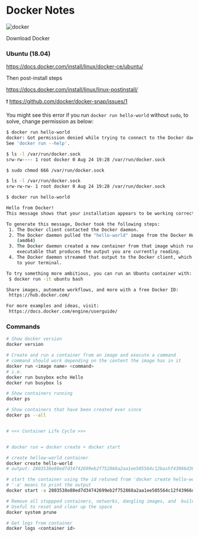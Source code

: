 # Docker Notes

![docker](https://d1q6f0aelx0por.cloudfront.net/product-logos/75765bad-5683-40e7-b4cb-cdd4f7cc9b9e-docker.png)


Download Docker

### Ubuntu (18.04)

https://docs.docker.com/install/linux/docker-ce/ubuntu/

Then post-install steps

https://docs.docker.com/install/linux/linux-postinstall/

❗ https://github.com/docker/docker-snap/issues/1

You might see this error if you run `docker run hello-world` without `sudo`,
to solve, change permission as below:

```bash
$ docker run hello-world
docker: Got permission denied while trying to connect to the Docker daemon socket at unix:///var/run/docker.sock: Post http://%2Fvar%2Frun%2Fdocker.sock/v1.38/containers/create: dial unix /var/run/docker.sock: connect: permission denied.
See 'docker run --help'.

$ ls -l /var/run/docker.sock
srw-rw---- 1 root docker 0 Aug 24 19:28 /var/run/docker.sock

$ sudo chmod 666 /var/run/docker.sock

$ ls -l /var/run/docker.sock
srw-rw-rw- 1 root docker 0 Aug 24 19:28 /var/run/docker.sock

$ docker run hello-world

Hello from Docker!
This message shows that your installation appears to be working correctly.

To generate this message, Docker took the following steps:
 1. The Docker client contacted the Docker daemon.
 2. The Docker daemon pulled the "hello-world" image from the Docker Hub.
    (amd64)
 3. The Docker daemon created a new container from that image which runs the
    executable that produces the output you are currently reading.
 4. The Docker daemon streamed that output to the Docker client, which sent it
    to your terminal.

To try something more ambitious, you can run an Ubuntu container with:
 $ docker run -it ubuntu bash

Share images, automate workflows, and more with a free Docker ID:
 https://hub.docker.com/

For more examples and ideas, visit:
 https://docs.docker.com/engine/userguide/
```

### Commands

```bash
# Show docker version
docker version

# Create and run a container from an image and execute a command
# command should work depending on the content the image has in it
docker run <image name> <command>
# i.e.
docker run busybox echo Hello
docker run busybox ls

# Show containers running
docker ps

# Show containers that have been created ever since
docker ps --all


# <<< Container Life Cycle >>>


# docker run = docker create + docker start

# create hellow-world container
docker create hello-world
# output: 2803538e80ed7d34742699eb2f752868a2aa1ee505564c12bashf43966d385e240a1

# start the container using the id retuned from 'docker create hello-world'
# '-a' means to print the output
docker start -a 2803538e80ed7d34742699eb2f752868a2aa1ee505564c12f43966d385e240a1

# Remove all stoppped containers, networks, dangling images, and  build cache
# Useful to reset and clear up the space
docker system prune

# Get logs from container
docker logs <container id>
```
